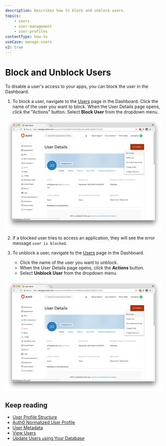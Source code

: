 ```yaml
---
description: Describes how to block and unblock users. 
topics:
    - users
    - user-management
    - user-profiles
contentType: how-to
useCase: manage-users
v2: true
---
```

# Block and Unblock Users

To disable a user's access to your apps, you can block the user in the Dashboard.

1. To block a user, navigate to the [Users](${manage_url}/#/users) page in the Dashboard. Click the name of the user you want to block. When the User Details page opens, click the "Actions" button. Select **Block User** from the dropdown menu.

![Block a User](/media/articles/user-profile/user4.png)

2. If a blocked user tries to access an application, they will see the error message `user is blocked`.

3. To unblock a user, navigate to the [Users](${manage_url}/#/users) page in the Dashboard. 

   * Click the name of the user you want to unblock. 
   * When the User Details page opens, click the **Actions** button. 
   * Select **Unblock User** from the dropdown menu.

![Unblock a User](/media/articles/user-profile/user4.png)

## Keep reading

* [User Profile Structure](/user-profile/user-profile-structure)
* [Auth0 Normalized User Profile](/user-profile/normalized)
* [User Metadata](/metadata)
* [View Users](/user-profile/view-users)
* [Update Users using Your Database](/user-profile/update-user-profiles-using-your-database)
